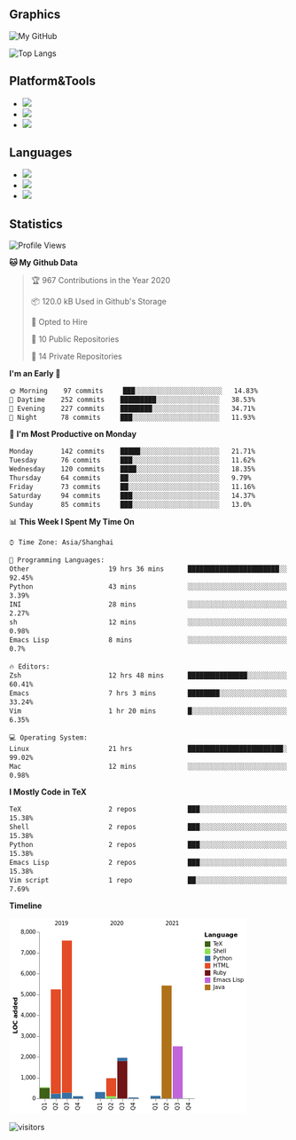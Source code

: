 ## Graphics

![My GitHub](https://github-readme-stats.vercel.app/api?username=SteamedFish&count_private=true&show_icons=true&theme=buefy&include_all_commits=false)

![Top Langs](https://github-readme-stats.vercel.app/api/top-langs/?username=SteamedFish&theme=buefy&hide=ruby&count_private=true&show_icons=true&layout=compact)

## Platform&Tools

* [![](https://img.shields.io/badge/ArchLinux--purple?style=flat-square&logo=ArchLinux)](https://www.archlinux.org/)
* [![](https://img.shields.io/badge/Gentoo-testing-purple?style=flat-square&logo=Gentoo)](https://www.gentoo.org/)
* [![](https://img.shields.io/badge/Doom%20Emacs-28-blue?style=flat-square&logo=Gnu%20emacs&logoColor=white)](https://www.gnu.org/software/emacs/)

## Languages

* [![](https://img.shields.io/badge/-Python-3776AB?style=flat-square&logo=python&logoColor=white)](https://www.python.org/)
* [![](https://img.shields.io/badge/-Bash-00ADD8?style=flat-square&logo=Gnu-bash&logoColor=white)](https://www.gnu.org/software/bash/)
* [![](https://img.shields.io/badge/-Go-00ADD8?style=flat-square&logo=go&logoColor=white)](https://golang.org/)

## Statistics

<!--START_SECTION:waka-->
![Profile Views](http://img.shields.io/badge/Profile%20Views-3-blue)

**🐱 My Github Data** 

> 🏆 967 Contributions in the Year 2020
 > 
> 📦 120.0 kB Used in Github's Storage 
 > 
> 💼 Opted to Hire
 > 
> 📜 10 Public Repositories
 > 
> 🔑 14 Private Repositories 

**I'm an Early 🐤** 

```text
🌞 Morning    97 commits     ███░░░░░░░░░░░░░░░░░░░░░░   14.83% 
🌆 Daytime    252 commits    █████████░░░░░░░░░░░░░░░░   38.53% 
🌃 Evening    227 commits    ████████░░░░░░░░░░░░░░░░░   34.71% 
🌙 Night      78 commits     ███░░░░░░░░░░░░░░░░░░░░░░   11.93%

```
📅 **I'm Most Productive on Monday** 

```text
Monday       142 commits    █████░░░░░░░░░░░░░░░░░░░░   21.71% 
Tuesday      76 commits     ███░░░░░░░░░░░░░░░░░░░░░░   11.62% 
Wednesday    120 commits    ████░░░░░░░░░░░░░░░░░░░░░   18.35% 
Thursday     64 commits     ██░░░░░░░░░░░░░░░░░░░░░░░   9.79% 
Friday       73 commits     ██░░░░░░░░░░░░░░░░░░░░░░░   11.16% 
Saturday     94 commits     ███░░░░░░░░░░░░░░░░░░░░░░   14.37% 
Sunday       85 commits     ███░░░░░░░░░░░░░░░░░░░░░░   13.0%

```


📊 **This Week I Spent My Time On** 

```text
⌚︎ Time Zone: Asia/Shanghai

💬 Programming Languages: 
Other                    19 hrs 36 mins      ███████████████████████░░   92.45% 
Python                   43 mins             ░░░░░░░░░░░░░░░░░░░░░░░░░   3.39% 
INI                      28 mins             ░░░░░░░░░░░░░░░░░░░░░░░░░   2.27% 
sh                       12 mins             ░░░░░░░░░░░░░░░░░░░░░░░░░   0.98% 
Emacs Lisp               8 mins              ░░░░░░░░░░░░░░░░░░░░░░░░░   0.7%

🔥 Editors: 
Zsh                      12 hrs 48 mins      ███████████████░░░░░░░░░░   60.41% 
Emacs                    7 hrs 3 mins        ████████░░░░░░░░░░░░░░░░░   33.24% 
Vim                      1 hr 20 mins        █░░░░░░░░░░░░░░░░░░░░░░░░   6.35%

💻 Operating System: 
Linux                    21 hrs              ████████████████████████░   99.02% 
Mac                      12 mins             ░░░░░░░░░░░░░░░░░░░░░░░░░   0.98%

```

**I Mostly Code in TeX** 

```text
TeX                      2 repos             ███░░░░░░░░░░░░░░░░░░░░░░   15.38% 
Shell                    2 repos             ███░░░░░░░░░░░░░░░░░░░░░░   15.38% 
Python                   2 repos             ███░░░░░░░░░░░░░░░░░░░░░░   15.38% 
Emacs Lisp               2 repos             ███░░░░░░░░░░░░░░░░░░░░░░   15.38% 
Vim script               1 repo              ██░░░░░░░░░░░░░░░░░░░░░░░   7.69%

```


**Timeline**

![Chart not found](https://github.com/SteamedFish/SteamedFish/blob/master/charts/bar_graph.png) 


<!--END_SECTION:waka-->

![visitors](https://visitor-badge.laobi.icu/badge?page_id=SteamedFish.SteamedFish)
